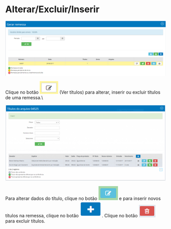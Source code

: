 # Alterar/Excluir/Inserir

![](<../../../../.gitbook/assets/image (35).png>)

Clique no botão ![](<../../../../.gitbook/assets/image (4).png>) (Ver títulos) para alterar, inserir ou excluir títulos de uma remessa.\


![](<../../../../.gitbook/assets/image (28).png>)

Para alterar dados do título, clique no botão <img src="../../../../.gitbook/assets/image (31).png" alt="" data-size="line"> e para inserir novos títulos na remessa, clique no botão <img src="../../../../.gitbook/assets/image (23).png" alt="" data-size="line">. Clique no botão <img src="../../../../.gitbook/assets/image (32).png" alt="" data-size="line"> para excluir títulos.
